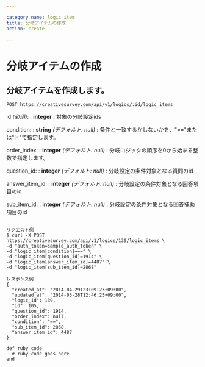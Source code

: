 ```yaml
---

category_name: logic_item
title: 分岐アイテムの作成
action: create

---
```


# 分岐アイテムの作成

## 分岐アイテムを作成します。

`POST https://creativesurvey.com/api/v1/logics/:id/logic_items`

id _(必須)_:
: __integer__
: 対象の分岐設定ids

condition:
: __string__ _(デフォルト: null)_
: 条件と一致するかしないかを、"=="または"!="で指定します。

order_index:
: __integer__ _(デフォルト: null)_
: 分岐ロジックの順序を0から始まる整数で指定します。

question_id:
: __integer__ _(デフォルト: null)_
: 分岐設定の条件対象となる質問のid

answer_item_id:
: __integer__ _(デフォルト: null)_
: 分岐設定の条件対象となる回答項目のid

sub_item_id:
: __integer__ _(デフォルト: null)_
: 分岐設定の条件対象となる回答補助項目のid

~~~

リクエスト例
$ curl -X POST https://creativesurvey.com/api/v1/logics/139/logic_items \
-d "auth_token=sample_auth_token" \
-d "logic_item[condition]===" \
-d "logic_item[question_id]=1914" \
-d "logic_item[answer_item_id]=4487" \
-d "logic_item[sub_item_id]=2868"

レスポンス例
{
  "created_at": "2014-04-29T23:09:23+09:00",
  "updated_at": "2014-05-28T12:46:25+09:00",
  "logic_id": 139,
  "id": 105,
  "question_id": 1914,
  "order_index": null,
  "condition": "==",
  "sub_item_id": 2868,
  "answer_item_id": 4487
}

~~~

~~~
def ruby_code
  # ruby code goes here
end
~~~

